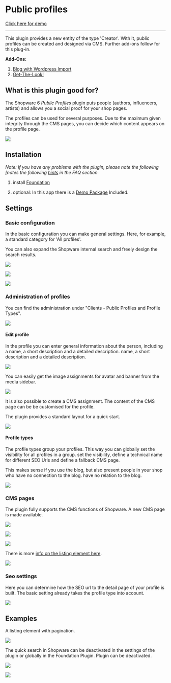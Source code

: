 # Public profiles

[Click here for demo](https://https://demo.moori.net/Profile/)

---

This plugin provides a new entity of the type 'Creator'.
With it, public profiles can be created and designed via CMS.
Further add-ons follow for this plug-in.

**Add-Ons:**

1. [Blog with Wordpress Import](../MoorlMagazine/index.md)
2. [Get-The-Look!](../MoorlGetTheLook/index.md)

## What is this plugin good for?

The Shopware 6 _Public Profiles_ plugin puts people (authors, influencers, artists)
and allows you a social proof for your shop pages.

The profiles can be used for several purposes. Due to the maximum given integrity
through the CMS pages, you can decide which content appears on the profile page.

![](images/mc-01.jpg)

## Installation

_Note: If you have any problems with the plugin, please note the following [notes
the following [hints](../faq.md) in the FAQ section._

1. install
   [Foundation](../MoorlFoundation/index.md)
   
2. optional: In this app there is a
   [Demo Package](../MoorlFoundation/demo-assistant.md)
   Included.

## Settings

### Basic configuration

In the basic configuration you can make general settings. Here, for example, a
standard category for 'All profiles'.

You can also expand the Shopware internal search and freely design the search results.

![](images/mc-02.jpg)

![](images/mc-03.jpg)

![](images/mc-04.jpg)

### Administration of profiles

You can find the administration under "Clients - Public Profiles and Profile Types".

![](images/mc-05.jpg)

#### Edit profile

In the profile you can enter general information about the person, including a name, a short description and a detailed description.
name, a short description and a detailed description.

![](images/mc-06.jpg)

You can easily get the image assignments for avatar and banner from the media sidebar.

![](images/mc-07.jpg)

It is also possible to create a CMS assignment. The content of the CMS page can be
be customised for the profile.

The plugin provides a standard layout for a quick start.

![](images/mc-08.jpg)

#### Profile types

The profile types group your profiles. This way you can globally set the visibility for all profiles in a group.
set the visibility, define a technical name for different SEO Urls and
define a fallback CMS page.

This makes sense if you use the blog, but also present people in your shop who have no connection to the blog.
have no relation to the blog.

![](images/mc-09.jpg)

### CMS pages

The plugin fully supports the CMS functions of Shopware. A new CMS page
is made available.

![](images/mc-10.jpg)

![](images/mc-11.jpg)

![](images/mc-12.jpg)

There is more [info on the listing element here](../MoorlFoundation/listing.md).

![](images/mc-13.jpg)

### Seo settings

Here you can determine how the SEO url to the detail page of your profile is built.
The basic setting already takes the profile type into account.

![](images/mc-14.jpg)

## Examples

A listing element with pagination.

![](images/mc-15.jpg)

The quick search in Shopware can be deactivated in the settings of the plugin or globally in the Foundation Plugin.
Plugin can be deactivated.

![](images/mc-16.jpg)

![](images/mc-17.jpg)
